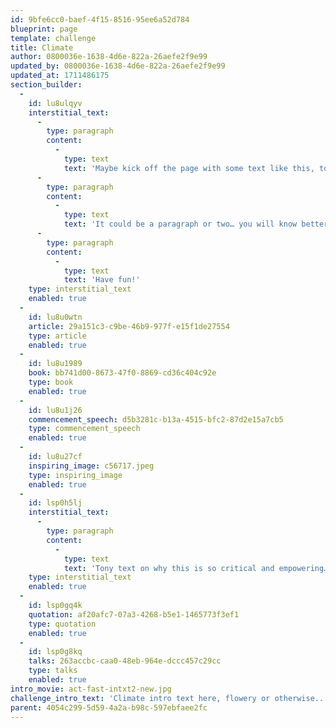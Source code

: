 ```yaml
---
id: 9bfe6cc0-baef-4f15-8516-95ee6a52d784
blueprint: page
template: challenge
title: Climate
author: 0800036e-1638-4d6e-822a-26aefe2f9e99
updated_by: 0800036e-1638-4d6e-822a-26aefe2f9e99
updated_at: 1711486175
section_builder:
  -
    id: lu8ulqyv
    interstitial_text:
      -
        type: paragraph
        content:
          -
            type: text
            text: 'Maybe kick off the page with some text like this, to introduce what’s coming below?'
      -
        type: paragraph
        content:
          -
            type: text
            text: 'It could be a paragraph or two… you will know better than I! This text is just here to bulk up the typographic space and evaluate for visual purposes, so feel free to replace it or delete it as you get a feel for authoring the selection of content shown on this theme page, drawing from the best of what is available throughout the site.'
      -
        type: paragraph
        content:
          -
            type: text
            text: 'Have fun!'
    type: interstitial_text
    enabled: true
  -
    id: lu8u0wtn
    article: 29a151c3-c9be-46b9-977f-e15f1de27554
    type: article
    enabled: true
  -
    id: lu8u1989
    book: bb741d00-8673-47f0-8869-cd36c404c92e
    type: book
    enabled: true
  -
    id: lu8u1j26
    commencement_speech: d5b3281c-b13a-4515-bfc2-87d2e15a7cb5
    type: commencement_speech
    enabled: true
  -
    id: lu8u27cf
    inspiring_image: c56717.jpeg
    type: inspiring_image
    enabled: true
  -
    id: lsp0h5lj
    interstitial_text:
      -
        type: paragraph
        content:
          -
            type: text
            text: 'Tony text on why this is so critical and empowering…'
    type: interstitial_text
    enabled: true
  -
    id: lsp0gq4k
    quotation: af20afc7-07a3-4268-b5e1-1465773f3ef1
    type: quotation
    enabled: true
  -
    id: lsp0g8kq
    talks: 263accbc-caa0-48eb-964e-dccc457c29cc
    type: talks
    enabled: true
intro_movie: act-fast-intxt2-new.jpg
challenge_intro_text: 'Climate intro text here, flowery or otherwise...'
parent: 4054c299-5d59-4a2a-b98c-597ebfaee2fc
---
```

